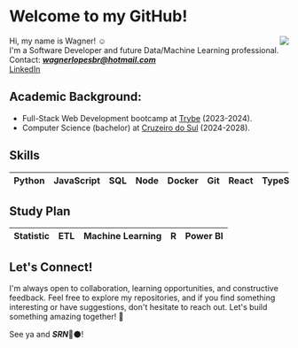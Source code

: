 # Welcome to my GitHub!
<div>
<img align="right" src="https://github-readme-stats.vercel.app/api/top-langs/?username=wagnerlopesbr&layout=compact&hide_title=true" />

Hi, my name is Wagner! ☺️<br>
I'm a Software Developer and future Data/Machine Learning professional.<br>
Contact: <i><strong>wagnerlopesbr@hotmail.com</strong></i><br>
<a href="https://www.linkedin.com/in/wagnerlopesbr/">LinkedIn</a>
    <br>
</div>

## **Academic Background:**
- Full-Stack Web Development bootcamp at [Trybe](https://www.betrybe.com/) (2023-2024).
- Computer Science (bachelor) at [Cruzeiro do Sul](https://www.cruzeirodosulvirtual.com.br/) (2024-2028).

## **Skills**
<div>
  <table>
    <thead>
      <tr>
        <th>Python</th>
        <th>JavaScript</th>
        <th>SQL</th>
        <th>Node</th>
        <th>Docker</th>
        <th>Git</th>
        <th>React</th>
        <th>TypeScript</th>
        <th>HTML</th>
        <th>CSS</th>
      </tr>
    </thead>
  </table>
</div>

## **Study Plan**
<div>
  <table>
    <thead>
      <tr>
        <th>Statistic</th>
        <th>ETL</th>
        <th>Machine Learning</th>
        <th>R</th>
        <th>Power BI</th>
      </tr>
    </thead>
  </table>
</div>

## Let's Connect!
I'm always open to collaboration, learning opportunities, and constructive feedback. Feel free to explore my repositories, and if you find something interesting or have suggestions, don't hesitate to reach out. Let's build something amazing together! 🚀

See ya and <i><strong>SRN</strong></i>🔴⚫!
